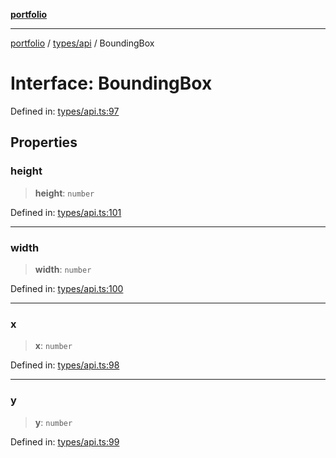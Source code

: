[**portfolio**](../../../README.md)

***

[portfolio](../../../modules.md) / [types/api](../README.md) / BoundingBox

# Interface: BoundingBox

Defined in: [types/api.ts:97](https://github.com/tnorlund/Portfolio/blob/c20e64db87f42c98cf4a39e6b2073e63672a59f5/portfolio/types/api.ts#L97)

## Properties

### height

> **height**: `number`

Defined in: [types/api.ts:101](https://github.com/tnorlund/Portfolio/blob/c20e64db87f42c98cf4a39e6b2073e63672a59f5/portfolio/types/api.ts#L101)

***

### width

> **width**: `number`

Defined in: [types/api.ts:100](https://github.com/tnorlund/Portfolio/blob/c20e64db87f42c98cf4a39e6b2073e63672a59f5/portfolio/types/api.ts#L100)

***

### x

> **x**: `number`

Defined in: [types/api.ts:98](https://github.com/tnorlund/Portfolio/blob/c20e64db87f42c98cf4a39e6b2073e63672a59f5/portfolio/types/api.ts#L98)

***

### y

> **y**: `number`

Defined in: [types/api.ts:99](https://github.com/tnorlund/Portfolio/blob/c20e64db87f42c98cf4a39e6b2073e63672a59f5/portfolio/types/api.ts#L99)
